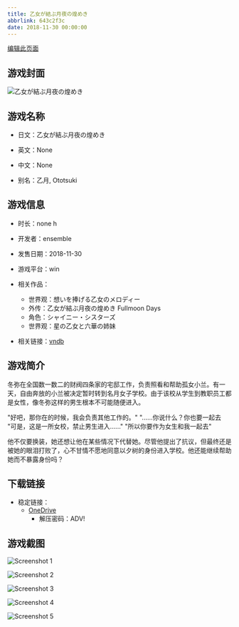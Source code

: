 ```yaml
---
title: 乙女が結ぶ月夜の煌めき
abbrlink: 643c2f3c
date: 2018-11-30 00:00:00
---
```

[编辑此页面](https://github.com/ACG-3/ADV3-source/blob/main/source/_posts/games/%E4%B9%99%E5%A5%B3%E3%81%8C%E7%B5%90%E3%81%B6%E6%9C%88%E5%A4%9C%E3%81%AE%E7%85%8C%E3%82%81%E3%81%8D.md)

## 游戏封面

![乙女が結ぶ月夜の煌めき](https://pan.timero.xyz/d/onedrive/img_lib_001/%E4%B9%99%E5%A5%B3%E3%81%8C%E7%B5%90%E3%81%B6%E6%9C%88%E5%A4%9C%E3%81%AE%E7%85%8C%E3%82%81%E3%81%8D_cover.avif)


## 游戏名称

- 日文：乙女が結ぶ月夜の煌めき
- 英文：None
- 中文：None

- 别名：乙月, Ototsuki


## 游戏信息

- 时长：none h
- 开发者：ensemble
- 发售日期：2018-11-30
- 游戏平台：win
- 相关作品：
   - 世界观：想いを捧げる乙女のメロディー
   - 外传：乙女が結ぶ月夜の煌めき Fullmoon Days
   - 角色：シャイニー・シスターズ
   - 世界观：星の乙女と六華の姉妹

- 相关链接：[vndb](https://vndb.org/v23338)


## 游戏简介

冬弥在全国数一数二的财阀四条家的宅邸工作，负责照看和帮助孤女小兰。有一天，自由奔放的小兰被决定暂时转到名月女子学校。由于该校从学生到教职员工都是女性，像冬弥这样的男生根本不可能随便进入。

"好吧，那你在的时候，我会负责其他工作的。"
"......你说什么？你也要一起去
"可是，这是一所女校，禁止男生进入......"
"所以你要作为女生和我一起去"

他不仅要换装，她还想让他在某些情况下代替她。尽管他提出了抗议，但最终还是被她的眼泪打败了，心不甘情不愿地同意以夕树的身份进入学校。他还能继续帮助她而不暴露身份吗？




## 下载链接

- 稳定链接：
    - [OneDrive](https://pan.timero.xyz/onedrive/adv_lib_001/%E4%B9%99%E5%A5%B3%E3%81%8C%E7%B5%90%E3%81%B6%E6%9C%88%E5%A4%9C%E3%81%AE%E7%85%8C%E3%82%81%E3%81%8D)
        - 解压密码：ADV!



## 游戏截图


![Screenshot 1](https://pan.timero.xyz/d/onedrive/img_lib_001/%E4%B9%99%E5%A5%B3%E3%81%8C%E7%B5%90%E3%81%B6%E6%9C%88%E5%A4%9C%E3%81%AE%E7%85%8C%E3%82%81%E3%81%8D_Screenshot_1.avif)

![Screenshot 2](https://pan.timero.xyz/d/onedrive/img_lib_001/%E4%B9%99%E5%A5%B3%E3%81%8C%E7%B5%90%E3%81%B6%E6%9C%88%E5%A4%9C%E3%81%AE%E7%85%8C%E3%82%81%E3%81%8D_Screenshot_2.avif)

![Screenshot 3](https://pan.timero.xyz/d/onedrive/img_lib_001/%E4%B9%99%E5%A5%B3%E3%81%8C%E7%B5%90%E3%81%B6%E6%9C%88%E5%A4%9C%E3%81%AE%E7%85%8C%E3%82%81%E3%81%8D_Screenshot_3.avif)

![Screenshot 4](https://pan.timero.xyz/d/onedrive/img_lib_001/%E4%B9%99%E5%A5%B3%E3%81%8C%E7%B5%90%E3%81%B6%E6%9C%88%E5%A4%9C%E3%81%AE%E7%85%8C%E3%82%81%E3%81%8D_Screenshot_4.avif)

![Screenshot 5](https://pan.timero.xyz/d/onedrive/img_lib_001/%E4%B9%99%E5%A5%B3%E3%81%8C%E7%B5%90%E3%81%B6%E6%9C%88%E5%A4%9C%E3%81%AE%E7%85%8C%E3%82%81%E3%81%8D_Screenshot_5.avif)

